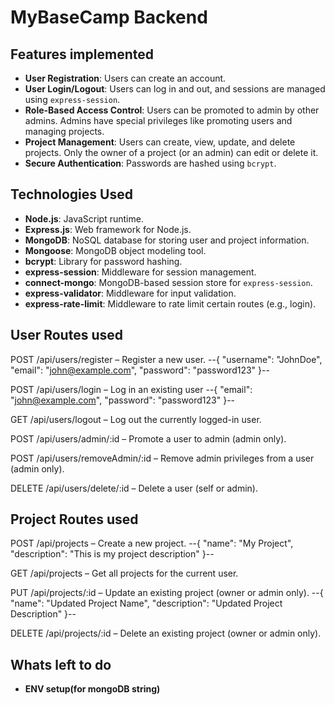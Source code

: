 # MyBaseCamp Backend

## Features implemented

- **User Registration**: Users can create an account.
- **User Login/Logout**: Users can log in and out, and sessions are managed using `express-session`.
- **Role-Based Access Control**: Users can be promoted to admin by other admins. Admins have special privileges like promoting users and managing projects.
- **Project Management**: Users can create, view, update, and delete projects. Only the owner of a project (or an admin) can edit or delete it.
- **Secure Authentication**: Passwords are hashed using `bcrypt`.

## Technologies Used

- **Node.js**: JavaScript runtime.
- **Express.js**: Web framework for Node.js.
- **MongoDB**: NoSQL database for storing user and project information.
- **Mongoose**: MongoDB object modeling tool.
- **bcrypt**: Library for password hashing.
- **express-session**: Middleware for session management.
- **connect-mongo**: MongoDB-based session store for `express-session`.
- **express-validator**: Middleware for input validation.
- **express-rate-limit**: Middleware to rate limit certain routes (e.g., login).

## User Routes used

POST /api/users/register – Register a new user.
--{
  "username": "JohnDoe",
  "email": "<john@example.com>",
  "password": "password123"
}--

POST /api/users/login – Log in an existing user
--{
  "email": "<john@example.com>",
  "password": "password123"
}--

GET /api/users/logout – Log out the currently logged-in user.

POST /api/users/admin/:id – Promote a user to admin (admin only).

POST /api/users/removeAdmin/:id – Remove admin privileges from a user (admin only).

DELETE /api/users/delete/:id – Delete a user (self or admin).

## Project Routes used

POST /api/projects – Create a new project.
--{
  "name": "My Project",
  "description": "This is my project description"
}--

GET /api/projects – Get all projects for the current user.

PUT /api/projects/:id – Update an existing project (owner or admin only).
--{
  "name": "Updated Project Name",
  "description": "Updated Project Description"
}--

DELETE /api/projects/:id – Delete an existing project (owner or admin only).

## Whats left to do

- **ENV setup(for mongoDB string)**

